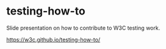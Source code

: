 testing-how-to
==============

Slide presentation on how to contribute to W3C testing work.

https://w3c.github.io/testing-how-to/

